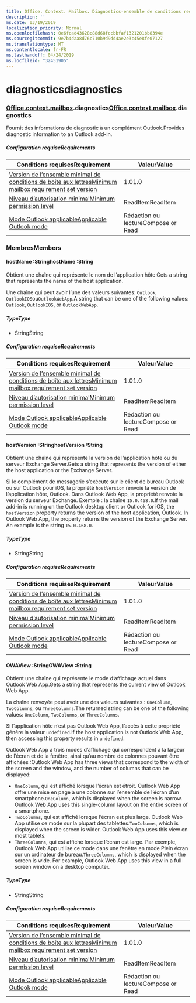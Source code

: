 ```yaml
---
title: Office. Context. Mailbox. Diagnostics-ensemble de conditions requises 1,4
description: ''
ms.date: 03/19/2019
localization_priority: Normal
ms.openlocfilehash: 0e6fcad43628c88d68fccbbfaf1321201bb8394e
ms.sourcegitcommit: 9e7b4daa8d76c710b9d9dd4ae2e3c45e8fe07127
ms.translationtype: MT
ms.contentlocale: fr-FR
ms.lasthandoff: 04/24/2019
ms.locfileid: "32451905"
---
```

# <a name="diagnostics"></a><span data-ttu-id="3e677-102">diagnostics</span><span class="sxs-lookup"><span data-stu-id="3e677-102">diagnostics</span></span>

### <a name="officeofficemdcontextofficecontextmdmailboxofficecontextmailboxmddiagnostics"></a><span data-ttu-id="3e677-103">[Office](Office.md)[.context](Office.context.md)[.mailbox](Office.context.mailbox.md).diagnostics</span><span class="sxs-lookup"><span data-stu-id="3e677-103">[Office](Office.md)[.context](Office.context.md)[.mailbox](Office.context.mailbox.md).diagnostics</span></span>

<span data-ttu-id="3e677-104">Fournit des informations de diagnostic à un complément Outlook.</span><span class="sxs-lookup"><span data-stu-id="3e677-104">Provides diagnostic information to an Outlook add-in.</span></span>

##### <a name="requirements"></a><span data-ttu-id="3e677-105">Configuration requise</span><span class="sxs-lookup"><span data-stu-id="3e677-105">Requirements</span></span>

|<span data-ttu-id="3e677-106">Conditions requises</span><span class="sxs-lookup"><span data-stu-id="3e677-106">Requirement</span></span>| <span data-ttu-id="3e677-107">Valeur</span><span class="sxs-lookup"><span data-stu-id="3e677-107">Value</span></span>|
|---|---|
|[<span data-ttu-id="3e677-108">Version de l’ensemble minimal de conditions de boîte aux lettres</span><span class="sxs-lookup"><span data-stu-id="3e677-108">Minimum mailbox requirement set version</span></span>](/office/dev/add-ins/reference/requirement-sets/outlook-api-requirement-sets)| <span data-ttu-id="3e677-109">1.0</span><span class="sxs-lookup"><span data-stu-id="3e677-109">1.0</span></span>|
|[<span data-ttu-id="3e677-110">Niveau d’autorisation minimal</span><span class="sxs-lookup"><span data-stu-id="3e677-110">Minimum permission level</span></span>](/outlook/add-ins/understanding-outlook-add-in-permissions)| <span data-ttu-id="3e677-111">ReadItem</span><span class="sxs-lookup"><span data-stu-id="3e677-111">ReadItem</span></span>|
|[<span data-ttu-id="3e677-112">Mode Outlook applicable</span><span class="sxs-lookup"><span data-stu-id="3e677-112">Applicable Outlook mode</span></span>](/outlook/add-ins/#extension-points)| <span data-ttu-id="3e677-113">Rédaction ou lecture</span><span class="sxs-lookup"><span data-stu-id="3e677-113">Compose or Read</span></span>|

### <a name="members"></a><span data-ttu-id="3e677-114">Membres</span><span class="sxs-lookup"><span data-stu-id="3e677-114">Members</span></span>

####  <a name="hostname-string"></a><span data-ttu-id="3e677-115">hostName :String</span><span class="sxs-lookup"><span data-stu-id="3e677-115">hostName :String</span></span>

<span data-ttu-id="3e677-116">Obtient une chaîne qui représente le nom de l’application hôte.</span><span class="sxs-lookup"><span data-stu-id="3e677-116">Gets a string that represents the name of the host application.</span></span>

<span data-ttu-id="3e677-117">Une chaîne qui peut avoir l’une des valeurs suivantes: `Outlook`, `OutlookIOS`ou`OutlookWebApp`.</span><span class="sxs-lookup"><span data-stu-id="3e677-117">A string that can be one of the following values: `Outlook`, `OutlookIOS`, or `OutlookWebApp`.</span></span>

##### <a name="type"></a><span data-ttu-id="3e677-118">Type</span><span class="sxs-lookup"><span data-stu-id="3e677-118">Type</span></span>

*   <span data-ttu-id="3e677-119">String</span><span class="sxs-lookup"><span data-stu-id="3e677-119">String</span></span>

##### <a name="requirements"></a><span data-ttu-id="3e677-120">Configuration requise</span><span class="sxs-lookup"><span data-stu-id="3e677-120">Requirements</span></span>

|<span data-ttu-id="3e677-121">Conditions requises</span><span class="sxs-lookup"><span data-stu-id="3e677-121">Requirement</span></span>| <span data-ttu-id="3e677-122">Valeur</span><span class="sxs-lookup"><span data-stu-id="3e677-122">Value</span></span>|
|---|---|
|[<span data-ttu-id="3e677-123">Version de l’ensemble minimal de conditions de boîte aux lettres</span><span class="sxs-lookup"><span data-stu-id="3e677-123">Minimum mailbox requirement set version</span></span>](/office/dev/add-ins/reference/requirement-sets/outlook-api-requirement-sets)| <span data-ttu-id="3e677-124">1.0</span><span class="sxs-lookup"><span data-stu-id="3e677-124">1.0</span></span>|
|[<span data-ttu-id="3e677-125">Niveau d’autorisation minimal</span><span class="sxs-lookup"><span data-stu-id="3e677-125">Minimum permission level</span></span>](/outlook/add-ins/understanding-outlook-add-in-permissions)| <span data-ttu-id="3e677-126">ReadItem</span><span class="sxs-lookup"><span data-stu-id="3e677-126">ReadItem</span></span>|
|[<span data-ttu-id="3e677-127">Mode Outlook applicable</span><span class="sxs-lookup"><span data-stu-id="3e677-127">Applicable Outlook mode</span></span>](/outlook/add-ins/#extension-points)| <span data-ttu-id="3e677-128">Rédaction ou lecture</span><span class="sxs-lookup"><span data-stu-id="3e677-128">Compose or Read</span></span>|

####  <a name="hostversion-string"></a><span data-ttu-id="3e677-129">hostVersion :String</span><span class="sxs-lookup"><span data-stu-id="3e677-129">hostVersion :String</span></span>

<span data-ttu-id="3e677-130">Obtient une chaîne qui représente la version de l’application hôte ou du serveur Exchange Server.</span><span class="sxs-lookup"><span data-stu-id="3e677-130">Gets a string that represents the version of either the host application or the Exchange Server.</span></span>

<span data-ttu-id="3e677-p101">Si le complément de messagerie s’exécute sur le client de bureau Outlook ou sur Outlook pour iOS, la propriété `hostVersion` renvoie la version de l’application hôte, Outlook. Dans Outlook Web App, la propriété renvoie la version du serveur Exchange. Exemple : la chaîne `15.0.468.0`.</span><span class="sxs-lookup"><span data-stu-id="3e677-p101">If the mail add-in is running on the Outlook desktop client or Outlook for iOS, the `hostVersion` property returns the version of the host application, Outlook. In Outlook Web App, the property returns the version of the Exchange Server. An example is the string `15.0.468.0`.</span></span>

##### <a name="type"></a><span data-ttu-id="3e677-134">Type</span><span class="sxs-lookup"><span data-stu-id="3e677-134">Type</span></span>

*   <span data-ttu-id="3e677-135">String</span><span class="sxs-lookup"><span data-stu-id="3e677-135">String</span></span>

##### <a name="requirements"></a><span data-ttu-id="3e677-136">Configuration requise</span><span class="sxs-lookup"><span data-stu-id="3e677-136">Requirements</span></span>

|<span data-ttu-id="3e677-137">Conditions requises</span><span class="sxs-lookup"><span data-stu-id="3e677-137">Requirement</span></span>| <span data-ttu-id="3e677-138">Valeur</span><span class="sxs-lookup"><span data-stu-id="3e677-138">Value</span></span>|
|---|---|
|[<span data-ttu-id="3e677-139">Version de l’ensemble minimal de conditions de boîte aux lettres</span><span class="sxs-lookup"><span data-stu-id="3e677-139">Minimum mailbox requirement set version</span></span>](/office/dev/add-ins/reference/requirement-sets/outlook-api-requirement-sets)| <span data-ttu-id="3e677-140">1.0</span><span class="sxs-lookup"><span data-stu-id="3e677-140">1.0</span></span>|
|[<span data-ttu-id="3e677-141">Niveau d’autorisation minimal</span><span class="sxs-lookup"><span data-stu-id="3e677-141">Minimum permission level</span></span>](/outlook/add-ins/understanding-outlook-add-in-permissions)| <span data-ttu-id="3e677-142">ReadItem</span><span class="sxs-lookup"><span data-stu-id="3e677-142">ReadItem</span></span>|
|[<span data-ttu-id="3e677-143">Mode Outlook applicable</span><span class="sxs-lookup"><span data-stu-id="3e677-143">Applicable Outlook mode</span></span>](/outlook/add-ins/#extension-points)| <span data-ttu-id="3e677-144">Rédaction ou lecture</span><span class="sxs-lookup"><span data-stu-id="3e677-144">Compose or Read</span></span>|

####  <a name="owaview-string"></a><span data-ttu-id="3e677-145">OWAView :String</span><span class="sxs-lookup"><span data-stu-id="3e677-145">OWAView :String</span></span>

<span data-ttu-id="3e677-146">Obtient une chaîne qui représente le mode d’affichage actuel dans Outlook Web App.</span><span class="sxs-lookup"><span data-stu-id="3e677-146">Gets a string that represents the current view of Outlook Web App.</span></span>

<span data-ttu-id="3e677-147">La chaîne renvoyée peut avoir une des valeurs suivantes : `OneColumn`, `TwoColumns`, ou `ThreeColumns`.</span><span class="sxs-lookup"><span data-stu-id="3e677-147">The returned string can be one of the following values: `OneColumn`, `TwoColumns`, or `ThreeColumns`.</span></span>

<span data-ttu-id="3e677-148">Si l’application hôte n’est pas Outlook Web App, l’accès à cette propriété génère la valeur `undefined`.</span><span class="sxs-lookup"><span data-stu-id="3e677-148">If the host application is not Outlook Web App, then accessing this property results in `undefined`.</span></span>

<span data-ttu-id="3e677-149">Outlook Web App a trois modes d’affichage qui correspondent à la largeur de l’écran et de la fenêtre, ainsi qu’au nombre de colonnes pouvant être affichées :</span><span class="sxs-lookup"><span data-stu-id="3e677-149">Outlook Web App has three views that correspond to the width of the screen and the window, and the number of columns that can be displayed:</span></span>

*   <span data-ttu-id="3e677-p102">`OneColumn`, qui est affiché lorsque l’écran est étroit. Outlook Web App offre une mise en page à une colonne sur l’ensemble de l’écran d’un smartphone.</span><span class="sxs-lookup"><span data-stu-id="3e677-p102">`OneColumn`, which is displayed when the screen is narrow. Outlook Web App uses this single-column layout on the entire screen of a smartphone.</span></span>
*   <span data-ttu-id="3e677-p103">`TwoColumns`, qui est affiché lorsque l’écran est plus large. Outlook Web App utilise ce mode sur la plupart des tablettes.</span><span class="sxs-lookup"><span data-stu-id="3e677-p103">`TwoColumns`, which is displayed when the screen is wider. Outlook Web App uses this view on most tablets.</span></span>
*   <span data-ttu-id="3e677-p104">`ThreeColumns`, qui est affiché lorsque l’écran est large. Par exemple, Outlook Web App utilise ce mode dans une fenêtre en mode Plein écran sur un ordinateur de bureau.</span><span class="sxs-lookup"><span data-stu-id="3e677-p104">`ThreeColumns`, which is displayed when the screen is wide. For example, Outlook Web App uses this view in a full screen window on a desktop computer.</span></span>

##### <a name="type"></a><span data-ttu-id="3e677-156">Type</span><span class="sxs-lookup"><span data-stu-id="3e677-156">Type</span></span>

*   <span data-ttu-id="3e677-157">String</span><span class="sxs-lookup"><span data-stu-id="3e677-157">String</span></span>

##### <a name="requirements"></a><span data-ttu-id="3e677-158">Configuration requise</span><span class="sxs-lookup"><span data-stu-id="3e677-158">Requirements</span></span>

|<span data-ttu-id="3e677-159">Conditions requises</span><span class="sxs-lookup"><span data-stu-id="3e677-159">Requirement</span></span>| <span data-ttu-id="3e677-160">Valeur</span><span class="sxs-lookup"><span data-stu-id="3e677-160">Value</span></span>|
|---|---|
|[<span data-ttu-id="3e677-161">Version de l’ensemble minimal de conditions de boîte aux lettres</span><span class="sxs-lookup"><span data-stu-id="3e677-161">Minimum mailbox requirement set version</span></span>](/office/dev/add-ins/reference/requirement-sets/outlook-api-requirement-sets)| <span data-ttu-id="3e677-162">1.0</span><span class="sxs-lookup"><span data-stu-id="3e677-162">1.0</span></span>|
|[<span data-ttu-id="3e677-163">Niveau d’autorisation minimal</span><span class="sxs-lookup"><span data-stu-id="3e677-163">Minimum permission level</span></span>](/outlook/add-ins/understanding-outlook-add-in-permissions)| <span data-ttu-id="3e677-164">ReadItem</span><span class="sxs-lookup"><span data-stu-id="3e677-164">ReadItem</span></span>|
|[<span data-ttu-id="3e677-165">Mode Outlook applicable</span><span class="sxs-lookup"><span data-stu-id="3e677-165">Applicable Outlook mode</span></span>](/outlook/add-ins/#extension-points)| <span data-ttu-id="3e677-166">Rédaction ou lecture</span><span class="sxs-lookup"><span data-stu-id="3e677-166">Compose or Read</span></span>|
